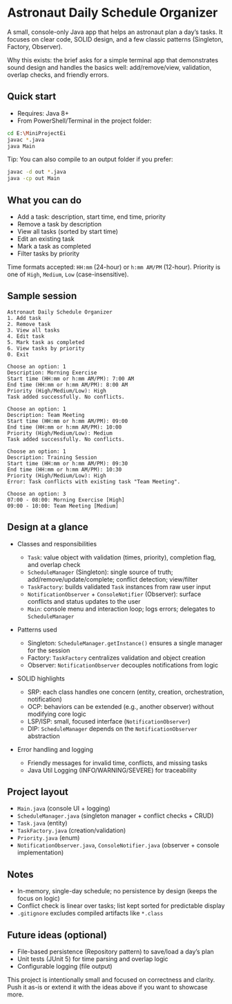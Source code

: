 # Astronaut Daily Schedule Organizer

A small, console-only Java app that helps an astronaut plan a day’s tasks. It focuses on clear code, SOLID design, and a few classic patterns (Singleton, Factory, Observer).

Why this exists: the brief asks for a simple terminal app that demonstrates sound design and handles the basics well: add/remove/view, validation, overlap checks, and friendly errors.

## Quick start
- Requires: Java 8+
- From PowerShell/Terminal in the project folder:
```bash
cd E:\MiniProjectEi
javac *.java
java Main
```

Tip: You can also compile to an output folder if you prefer:
```bash
javac -d out *.java
java -cp out Main
```

## What you can do
- Add a task: description, start time, end time, priority
- Remove a task by description
- View all tasks (sorted by start time)
- Edit an existing task
- Mark a task as completed
- Filter tasks by priority

Time formats accepted: `HH:mm` (24-hour) or `h:mm AM/PM` (12-hour). Priority is one of `High`, `Medium`, `Low` (case-insensitive).

## Sample session
```
Astronaut Daily Schedule Organizer
1. Add task
2. Remove task
3. View all tasks
4. Edit task
5. Mark task as completed
6. View tasks by priority
0. Exit

Choose an option: 1
Description: Morning Exercise
Start time (HH:mm or h:mm AM/PM): 7:00 AM
End time (HH:mm or h:mm AM/PM): 8:00 AM
Priority (High/Medium/Low): High
Task added successfully. No conflicts.

Choose an option: 1
Description: Team Meeting
Start time (HH:mm or h:mm AM/PM): 09:00
End time (HH:mm or h:mm AM/PM): 10:00
Priority (High/Medium/Low): Medium
Task added successfully. No conflicts.

Choose an option: 1
Description: Training Session
Start time (HH:mm or h:mm AM/PM): 09:30
End time (HH:mm or h:mm AM/PM): 10:30
Priority (High/Medium/Low): High
Error: Task conflicts with existing task "Team Meeting".

Choose an option: 3
07:00 - 08:00: Morning Exercise [High]
09:00 - 10:00: Team Meeting [Medium]
```

## Design at a glance
- Classes and responsibilities
  - `Task`: value object with validation (times, priority), completion flag, and overlap check
  - `ScheduleManager` (Singleton): single source of truth; add/remove/update/complete; conflict detection; view/filter
  - `TaskFactory`: builds validated `Task` instances from raw user input
  - `NotificationObserver` + `ConsoleNotifier` (Observer): surface conflicts and status updates to the user
  - `Main`: console menu and interaction loop; logs errors; delegates to `ScheduleManager`

- Patterns used
  - Singleton: `ScheduleManager.getInstance()` ensures a single manager for the session
  - Factory: `TaskFactory` centralizes validation and object creation
  - Observer: `NotificationObserver` decouples notifications from logic

- SOLID highlights
  - SRP: each class handles one concern (entity, creation, orchestration, notification)
  - OCP: behaviors can be extended (e.g., another observer) without modifying core logic
  - LSP/ISP: small, focused interface (`NotificationObserver`)
  - DIP: `ScheduleManager` depends on the `NotificationObserver` abstraction

- Error handling and logging
  - Friendly messages for invalid time, conflicts, and missing tasks
  - Java Util Logging (INFO/WARNING/SEVERE) for traceability

## Project layout
- `Main.java` (console UI + logging)
- `ScheduleManager.java` (singleton manager + conflict checks + CRUD)
- `Task.java` (entity)
- `TaskFactory.java` (creation/validation)
- `Priority.java` (enum)
- `NotificationObserver.java`, `ConsoleNotifier.java` (observer + console implementation)

## Notes
- In-memory, single-day schedule; no persistence by design (keeps the focus on logic)
- Conflict check is linear over tasks; list kept sorted for predictable display
- `.gitignore` excludes compiled artifacts like `*.class`

## Future ideas (optional)
- File-based persistence (Repository pattern) to save/load a day’s plan
- Unit tests (JUnit 5) for time parsing and overlap logic
- Configurable logging (file output)

This project is intentionally small and focused on correctness and clarity. Push it as-is or extend it with the ideas above if you want to showcase more.
